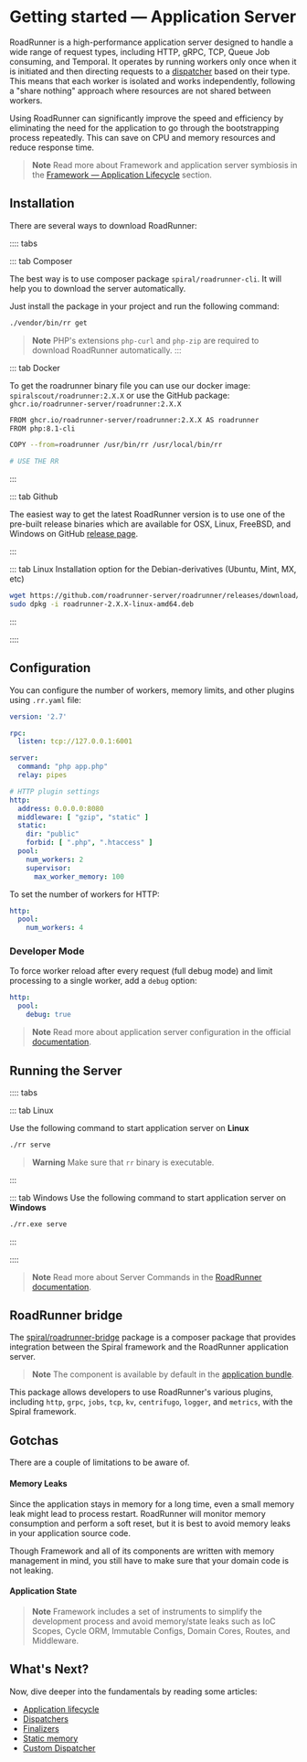 # Getting started — Application Server

RoadRunner is a high-performance application server designed to handle a wide range of request types, including HTTP,
gRPC, TCP, Queue Job consuming, and Temporal. It operates by running workers only once when it is initiated and then
directing requests to a [dispatcher](../framework/dispatcher.md) based on their type. This means that each worker is
isolated and works independently, following a "share nothing" approach where resources are not shared between workers.

Using RoadRunner can significantly improve the speed and efficiency by eliminating the need for
the application to go through the bootstrapping process repeatedly. This can save on CPU and memory resources and reduce
response time.

> **Note**
> Read more about Framework and application server symbiosis
> in the [Framework — Application Lifecycle](../framework/lifecycle.md) section.

## Installation

There are several ways to download RoadRunner:

:::: tabs

::: tab Composer

The best way is to use composer package `spiral/roadrunner-cli`. It will help you to download the server
automatically.

Just install the package in your project and run the following command:

```bash
./vendor/bin/rr get
```

> **Note**
> PHP's extensions `php-curl` and `php-zip` are required to download RoadRunner automatically.
:::

::: tab Docker

To get the roadrunner binary file you can use our docker image: `spiralscout/roadrunner:2.X.X` or use the GitHub
package: `ghcr.io/roadrunner-server/roadrunner:2.X.X`

```bash
FROM ghcr.io/roadrunner-server/roadrunner:2.X.X AS roadrunner
FROM php:8.1-cli

COPY --from=roadrunner /usr/bin/rr /usr/local/bin/rr

# USE THE RR
```

:::

::: tab Github

The easiest way to get the latest RoadRunner version is to use one of the pre-built release binaries which are available
for OSX, Linux, FreeBSD, and Windows on GitHub [release page](https://github.com/roadrunner-server/roadrunner/releases).

:::

::: tab Linux
Installation option for the Debian-derivatives (Ubuntu, Mint, MX, etc)

```bash
wget https://github.com/roadrunner-server/roadrunner/releases/download/v2.X.X/roadrunner-2.X.X-linux-amd64.deb
sudo dpkg -i roadrunner-2.X.X-linux-amd64.deb
```

:::

::::

## Configuration

You can configure the number of workers, memory limits, and other plugins using `.rr.yaml` file:

```yaml .rr.yaml
version: '2.7'

rpc:
  listen: tcp://127.0.0.1:6001

server:
  command: "php app.php"
  relay: pipes

# HTTP plugin settings
http:
  address: 0.0.0.0:8080
  middleware: [ "gzip", "static" ]
  static:
    dir: "public"
    forbid: [ ".php", ".htaccess" ]
  pool:
    num_workers: 2
    supervisor:
      max_worker_memory: 100
```

To set the number of workers for HTTP:

```yaml .rr.yaml
http:
  pool:
    num_workers: 4
```

### Developer Mode

To force worker reload after every request (full debug mode) and limit processing to a single worker, add a `debug`
option:

```yaml .rr.yaml
http:
  pool:
    debug: true
```

> **Note**
> Read more about application server configuration in the official [documentation](https://roadrunner.dev/docs).

## Running the Server

:::: tabs

::: tab Linux

Use the following command to start application server on **Linux**

```bash
./rr serve
```

> **Warning**
> Make sure that `rr` binary is executable.

:::

::: tab Windows
Use the following command to start application server on **Windows**

```bash
./rr.exe serve
```
:::

::::

> **Note**
> Read more about Server Commands in the [RoadRunner documentation](https://roadrunner.dev/docs/app-server-cli).

## RoadRunner bridge

The [spiral/roadrunner-bridge](https://github.com/spiral/roadrunner-bridge) package is a composer package that provides
integration between the Spiral framework and the RoadRunner application server.

> **Note**
> The component is available by default in the [application bundle](https://github.com/spiral/app).

This package allows developers to use RoadRunner's various plugins, including `http`, `grpc`, `jobs`, `tcp`, `kv`,
`centrifugo`, `logger`, and `metrics`, with the Spiral framework.

## Gotchas

There are a couple of limitations to be aware of.

#### Memory Leaks

Since the application stays in memory for a long time, even a small memory leak might lead to process restart.
RoadRunner will monitor memory consumption and perform a soft reset, but it is best to avoid memory leaks in your
application source code.

Though Framework and all of its components are written with memory management in mind, you still have to make sure that
your domain code is not leaking.

#### Application State

> **Note**
> Framework includes a set of instruments to simplify the development process and avoid memory/state leaks such as
> IoC Scopes, Cycle ORM, Immutable Configs, Domain Cores, Routes, and Middleware.

## What's Next?

Now, dive deeper into the fundamentals by reading some articles:

* [Application lifecycle](../framework/lifecycle.md)
* [Dispatchers](../framework/dispatcher.md)
* [Finalizers](../framework/finalizers.md)
* [Static memory](../advanced/memory.md)
* [Custom Dispatcher](../cookbook/custom-dispatcher.md)
